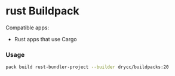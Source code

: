 # rust Buildpack

Compatible apps:
- Rust apps that use Cargo

### Usage

```bash
pack build rust-bundler-project --builder drycc/buildpacks:20
```